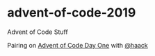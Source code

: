 # advent-of-code-2019
Advent of Code Stuff

Pairing on [Advent of Code Day One](https://adventofcode.com/2018/day/1) with [@haack](https://github.com/haack)


